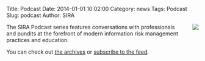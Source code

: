 Title: Podcast
Date: 2014-01-01 10:02:00
Category: news
Tags: Podcast
Slug: podcast
Author: SIRA

<img src="/images/microphone.png" align="right" style="margin-left:20px">The SIRA Podcast series features conversations with professionals and pundits at the forefront of modern information risk management practices and education.

You can check out [the archives](/category/podcast.html) or [subscribe to the feed](http://NEED.TO.ADD.RSS.FEED/). 
